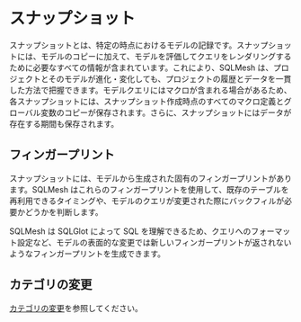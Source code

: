 # スナップショット
スナップショットとは、特定の時点におけるモデルの記録です。スナップショットには、モデルのコピーに加えて、モデルを評価してクエリをレンダリングするために必要なすべての情報が含まれています。これにより、SQLMesh は、プロジェクトとそのモデルが進化・変化しても、プロジェクトの履歴とデータを一貫した方法で把握できます。モデルクエリにはマクロが含まれる場合があるため、各スナップショットには、スナップショット作成時点のすべてのマクロ定義とグローバル変数のコピーが保存されます。さらに、スナップショットにはデータが存在する期間も保存されます。

## フィンガープリント
スナップショットには、モデルから生成された固有のフィンガープリントがあります。SQLMesh はこれらのフィンガープリントを使用して、既存のテーブルを再利用できるタイミングや、モデルのクエリが変更された際にバックフィルが必要かどうかを判断します。

SQLMesh は SQLGlot によって SQL を理解できるため、クエリへのフォーマット設定など、モデルの表面的な変更では新しいフィンガープリントが返されないようなフィンガープリントを生成できます。

## カテゴリの変更
[カテゴリの変更](../plans.md#change-categories)を参照してください。
